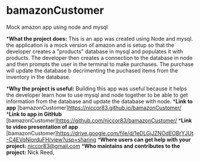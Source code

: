 # bamazonCustomer
Mock amazon app using node and mysql


*__What the project does:__ This is an app was created using Node and mysql. the application is a mock version of amazon and is setup so that the developer creates a "products" database in mysql and populates it with products. The developer then creates a connection to the database in node and then prompts the user in the terminal to make purchases. The purchase will update the database b decrimenting the puchased items from the inventory in the database.

*__Why the project is useful:__ Building this app was useful because it helps the developer learn how to use mysql and node together to be able to get information from the database and update the database with node. 
*__Link to app__  [bamazonCustomer]https://niccor83.github.io/bamazonCustomer/
*__Link to app in GitHub__  [bamazonCustomer]https://github.com/niccor83/bamazonCustomer/
*__Link to video presentation of app__  [bamazonCustomer]https://drive.google.com/file/d/1eDLGjJZNOdEOBrYJUt-C4EVqNjorduFH/view?usp=sharing
*__Where users can get help with your project:__ niccor83@gmail.com
*__Who maintains and contributes to the project:__ Nick Reed, 

